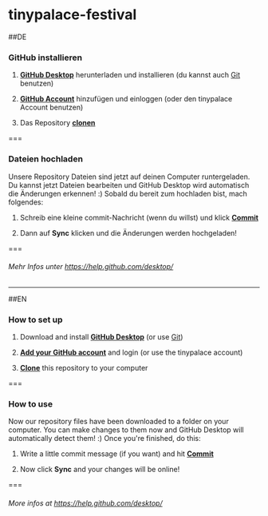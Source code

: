 # tinypalace-festival

##DE

### GitHub installieren

1. **[GitHub Desktop](https://desktop.github.com/)** herunterladen und installieren (du kannst auch [Git](http://www.git-scm.com/) benutzen)

2. **[GitHub Account](https://help.github.com/desktop/guides/getting-started/authenticating-to-github/)** hinzufügen und einloggen (oder den tinypalace Account benutzen)

3. Das Repository **[clonen](https://help.github.com/desktop/guides/contributing/cloning-a-repository-from-github-desktop/)** 

===

### Dateien hochladen

Unsere Repository Dateien sind jetzt auf deinen Computer runtergeladen. Du kannst jetzt Dateien bearbeiten und GitHub Desktop wird automatisch die Änderungen erkennen! :)
Sobald du bereit zum hochladen bist, mach folgendes:

1. Schreib eine kleine commit-Nachricht (wenn du willst) und klick [**Commit**](https://help.github.com/desktop/guides/contributing/committing-and-reviewing-changes-to-your-project/#3-write-a-commit-message-and-sync-your-changes)

2. Dann auf **Sync** klicken und die Änderungen werden hochgeladen!
  
===
  
###### Mehr Infos unter https://help.github.com/desktop/

---

##EN

### How to set up

1. Download and install **[GitHub Desktop](https://desktop.github.com/)** (or use [Git](http://www.git-scm.com/))

2. **[Add your GitHub account](https://help.github.com/desktop/guides/getting-started/authenticating-to-github/)** and login (or use the tinypalace account) 

3. **[Clone](https://help.github.com/desktop/guides/contributing/cloning-a-repository-from-github-desktop/)** this repository to your computer

===

### How to use

Now our repository files have been downloaded to a folder on your computer. You can make changes to them now and GitHub Desktop will automatically detect them! :)
Once you're finished, do this:

1. Write a little commit message (if you want) and hit [**Commit**](https://help.github.com/desktop/guides/contributing/committing-and-reviewing-changes-to-your-project/#3-write-a-commit-message-and-sync-your-changes)

2. Now click **Sync** and your changes will be online!
  
===
  
###### More infos at https://help.github.com/desktop/
